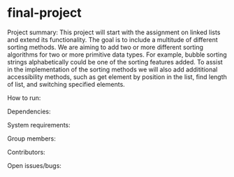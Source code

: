 # final-project

Project summary:
  This project will start with the assignment on linked lists and extend its functionality. The goal is to include a multitude of different sorting methods. We are aiming to add two or more different sorting algorithms for two or more primitive data types. For example, bubble sorting strings alphabetically could be one of the sorting features added. To assist in the implementation of the sorting methods we will also add addititional accessibility methods, such as get element by position in the list, find length of list, and switching specified elements.
  
How to run:

Dependencies:

System requirements:

Group members:

Contributors:

Open issues/bugs:
